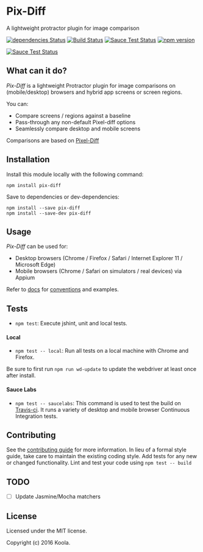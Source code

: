 Pix-Diff
==========

A lightweight protractor plugin for image comparison

[![dependencies Status](https://david-dm.org/koola/pix-diff.svg)](https://david-dm.org/koola/pix-diff)
[![Build Status](https://travis-ci.org/koola/pix-diff.svg)](https://travis-ci.org/koola/pix-diff)
[![Sauce Test Status](https://saucelabs.com/buildstatus/pixdiff)](https://saucelabs.com/u/pixdiff)
[![npm version](https://badge.fury.io/js/pix-diff.svg)](https://www.npmjs.com/package/pix-diff)

[![Sauce Test Status](https://saucelabs.com/browser-matrix/pixdiff.svg)](https://saucelabs.com/u/pixdiff)

## What can it do?

*Pix-Diff* is a lightweight Protractor plugin for image comparisons on (mobile/desktop) browsers and hybrid app screens or screen regions.

You can:

- Compare screens / regions against a baseline
- Pass-through any non-default Pixel-diff options
- Seamlessly compare desktop and mobile screens

Comparisons are based on [Pixel-Diff](https://github.com/koola/pixel-diff)

## Installation

Install this module locally with the following command:
```shell
npm install pix-diff
```

Save to dependencies or dev-dependencies:
```shell
npm install --save pix-diff
npm install --save-dev pix-diff
```

## Usage
*Pix-Diff* can be used for:

- Desktop browsers (Chrome / Firefox / Safari / Internet Explorer 11 / Microsoft Edge)
- Mobile browsers (Chrome / Safari on simulators / real devices) via Appium

Refer to [docs](./docs/) for [conventions](./docs/conventions.md) and examples.

## Tests

- `npm test`: Execute jshint, unit and local tests.

#### Local
- `npm test -- local`: Run all tests on a local machine with
Chrome and Firefox.

Be sure to first run `npm run wd-update` to update the webdriver at least once
after install.

#### Sauce Labs
- `npm test -- saucelabs`: This command is used to test the build on [Travis-ci](https://travis-ci.org/koola/pix-diff/). It runs a variety of desktop
 and mobile browser Continuous Integration tests.

## Contributing

See the [contributing guide](./docs/contributing.md) for more information.
In lieu of a formal style guide, take care to maintain the existing coding style.
Add tests for any new or changed functionality. Lint and test your code using
`npm test -- build`

## TODO

- [ ] Update Jasmine/Mocha matchers

## License

Licensed under the MIT license.

Copyright (c) 2016 Koola.
